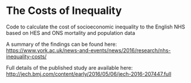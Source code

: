 # The Costs of Inequality
Code to calculate the cost of socioeconomic inequality to the English NHS based on HES and ONS mortality and population data

A summary of the findings can be found here: https://www.york.ac.uk/news-and-events/news/2016/research/nhs-inequality-costs/

Full details of the published study are available here: http://jech.bmj.com/content/early/2016/05/06/jech-2016-207447.full
